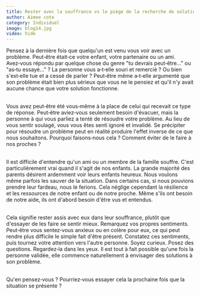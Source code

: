 ```yaml
---
title: Rester avec la souffrance vs le piège de la recherche de solutions
author: Aimee cote
category: Individuel
image: blog14.jpg
video: hide
---
```

Pensez à la dernière fois que quelqu'un est venu vous voir avec un problème. Peut‑être était‑ce votre enfant, votre partenaire ou un ami. Avez‑vous répondu par quelque chose du genre "tu devrais peut‑être..." ou "as‑tu essayé..." ? La personne vous a‑t‑elle souri et remercié ? Ou bien s'est‑elle tue et a cessé de parler ? Peut‑être même a‑t‑elle argumenté que son problème était bien plus sérieux que vous ne le pensiez et qu'il n'y avait aucune chance que votre solution fonctionne.<br><br>

Vous avez peut‑être été vous‑même à la place de celui qui recevait ce type de réponse. Peut‑être aviez‑vous seulement besoin d'évacuer, mais la personne à qui vous parliez a tenté de résoudre votre problème. Au lieu de vous sentir soulagé, vous vous êtes senti ignoré et invalidé. Se précipiter pour résoudre un problème peut en réalité produire l'effet inverse de ce que nous souhaitons. Pourquoi faisons‑nous cela ? Comment éviter de le faire à nos proches ?<br><br>

Il est difficile d'entendre qu'un ami ou un membre de la famille souffre. C'est particulièrement vrai quand il s'agit de nos enfants. La grande majorité des parents désirent ardemment voir leurs enfants heureux. Nous voulons même parfois les sauver de la situation. Dans certains cas, si nous pouvions prendre leur fardeau, nous le ferions. Cela néglige cependant la résilience et les ressources de notre enfant ou de notre proche. Même s'ils ont besoin de notre aide, ils ont d'abord besoin d'être vus et entendus.<br><br>

Cela signifie rester assis avec eux dans leur souffrance, plutôt que d'essayer de les faire se sentir mieux. Remarquez vos propres sentiments. Peut‑être vous sentez‑vous anxieux ou en colère pour eux, ce qui peut rendre plus difficile le simple fait d'être présent. Constatez ces sentiments, puis tournez votre attention vers l'autre personne. Soyez curieux. Posez des questions. Regardez‑la dans les yeux. Il est tout à fait possible qu'une fois la personne validée, elle commence naturellement à envisager des solutions à son problème.<br><br>

Qu'en pensez‑vous ? Pourriez‑vous essayer cela la prochaine fois que la situation se présente ?